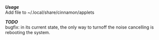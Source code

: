 ***Usage***\
Add file to ~/.local/share/cinnamon/applets 

***TODO***\
bugfix: in its current state, the only way to turnoff the noise cancelling is rebooting the system. 

